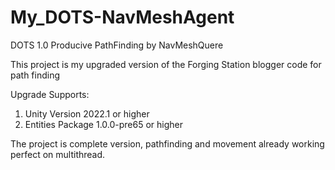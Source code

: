 # My_DOTS-NavMeshAgent
 DOTS 1.0 Producive PathFinding by NavMeshQuere
 
This project is my upgraded version of the Forging Station blogger code for path finding

Upgrade Supports: 
1) Unity Version 2022.1 or higher 
2) Entities Package 1.0.0-pre65 or higher


The project is complete version, pathfinding and movement already working perfect on multithread.
